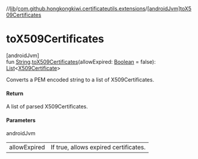 //[lib](../../index.md)/[com.github.hongkongkiwi.certificateutils.extensions](index.md)/[[androidJvm]toX509Certificates]([android-jvm]to-x509-certificates.md)

# toX509Certificates

[androidJvm]\
fun [String](https://kotlinlang.org/api/latest/jvm/stdlib/kotlin/-string/index.html).[toX509Certificates]([android-jvm]to-x509-certificates.md)(allowExpired: [Boolean](https://kotlinlang.org/api/latest/jvm/stdlib/kotlin/-boolean/index.html) = false): [List](https://kotlinlang.org/api/latest/jvm/stdlib/kotlin.collections/-list/index.html)&lt;[X509Certificate](https://developer.android.com/reference/kotlin/java/security/cert/X509Certificate.html)&gt;

Converts a PEM encoded string to a list of X509Certificates.

#### Return

A list of parsed X509Certificates.

#### Parameters

androidJvm

| | |
|---|---|
| allowExpired | If true, allows expired certificates. |
